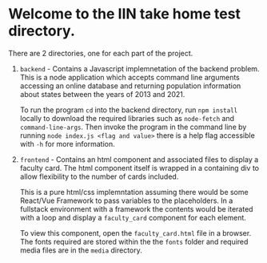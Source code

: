 <h1>Welcome to the IIN take home test directory.</h1>

There are 2 directories, one for each part of the project.

1. `backend` - Contains a Javascript implemnetation of the backend problem. This is a node application which accepts command line arguments accessing an online database and returning population information about states between the years of 2013 and 2021.

    To run the program `cd` into the backend directory, run `npm install` locally to download the required libraries such as `node-fetch` and `command-line-args`. Then invoke the program in the command line by running `node index.js <flag and value>` there is a help flag accessible with `-h` for more information.

2. `frontend` - Contains an html component and associated files to display a faculty card. The html component itself is wrapped in a containing div to allow flexibility to the number of cards included. 

    This is a pure html/css implemntation assuming there would be some React/Vue Framework to pass variables to the placeholders. In a fullstack environment with a framework the contents would be iterated with a loop and display a `faculty_card` component for each element.

    To view this component, open the `faculty_card.html` file in a browser. The fonts required are stored within the the `fonts` folder and required media files are in the `media` directory.